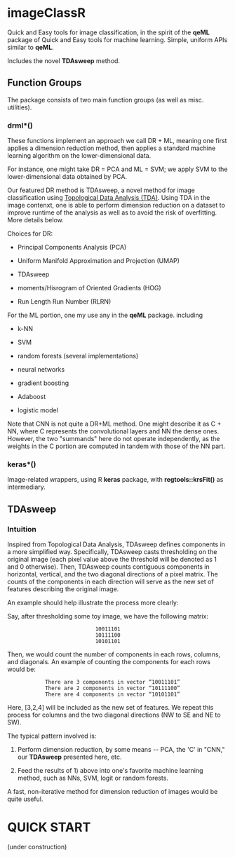 # imageClassR

Quick and Easy tools for image classification, in the spirit of the
**qeML** package of Quick and Easy tools for machine learning.  Simple,
uniform APIs similar to **qeML**.

Includes the novel **TDAsweep** method.


## Function Groups

The package consists of two main function groups (as well as misc.
utilities).

### drml\*()

These functions implement an approach we call DR + ML, meaning one
first applies a dimension reduction method, then applies a standard
machine learning algorithm on the lower-dimensional data.

For instance, one might take DR = PCA and ML = SVM; we apply SVM to the
lower-dimensional data obtained by PCA.  

Our featured DR method is TDAsweep, a novel method for image
classification using [Topological Data Analysis (TDA)](Slides.pdf).
Using TDA in the image contenxt, one is able to perform dimension
reduction on a dataset to improve runtime of the analysis as well as to
avoid the risk of overfitting. More details below.

Choices for DR:

* Principal Components Analysis (PCA)

* Uniform Manifold Approximation and Projection (UMAP)

* TDAsweep

* moments/Hisrogram of Oriented Gradients (HOG)

* Run Length Run Number (RLRN)

For the ML portion, one my use any in the **qeML** package. including

* k-NN

* SVM

* random forests (several implementations)

* neural networks

* gradient boosting

* Adaboost

* logistic model

Note that CNN is not quite a DR+ML method.  One might describe it as
C + NN, where C represents the convolutional layers
and NN the dense ones.  However, the two "summands" here do not operate
independently, as the weights in the C portion are computed in tandem
with those of the NN part.

### keras\*()

Image-related wrappers, using R **keras** package, with
**regtools::krsFit()** as intermediary.

## TDAsweep

### Intuition

Inspired from Topological Data Analysis, TDAsweep defines components in a more simplified way. Specifically, TDAsweep casts thresholding on the original image (each pixel value above the threshold will be denoted as 1 and 0 otherwise). Then, TDAsweep counts contiguous components in horizontal, vertical, and the two diagonal directions of a pixel matrix. The counts of the components in each direction will serve as the new set of features describing the original image.

An example should help illustrate the process more clearly:

Say, after thresholding some toy image, we have the following matrix:

                                10011101
                                10111100
                                10101101

Then, we would count the number of components in each rows, columns, and diagonals.
An example of counting the components for each rows would be:

                There are 3 components in vector “10011101”
                There are 2 components in vector “10111100”
                There are 4 components in vector “10101101”

Here, [3,2,4] will be included as the new set of features. We repeat this process for columns and the two diagonal directions (NW to SE and NE to SW).

The typical pattern involved is:

1.  Perform dimension reduction, by some means -- PCA, the 'C' in "CNN,"
our **TDAsweep** presented here, etc.

2.  Feed the results of 1) above into one's favorite machine learning
    method, such as NNs, SVM, logit or random forests.

A fast, non-iterative method for dimension reduction of images would be
quite useful.

# QUICK START

(under construction)

